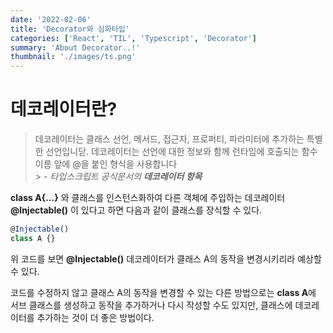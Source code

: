 ```yaml
---
date: '2022-02-06'
title: 'Decorator와 심화타입'
categories: ['React', 'TIL', 'Typescript', 'Decorator']
summary: 'About Decorator..!'
thumbnail: './images/ts.png'
---
```


# 데코레이터란?

> 데코레이터는 클래스 선언, 메서드, 접근자, 프로퍼티, 파라미터에 추가하는 특별한 선언입니닫. 데코레이터는 선언에 대한 정보와 함께 런타임에 호출되는 함수 이름 앞에 @을 붙인 형식을 사용합니다</br> > _- 타입스크립트 공식문서의 **데코레이터 항목**_

**class A{...}** 와 클래스를 인스턴스화하여 다른 객체에 주입하는 데코레이터 **@Injectable()** 이 있다고 하면 다음과 같이 클래스를 장식할 수 있다.

```js
@Injectable()
class A {}
```

위 코드를 보면 **@Injectable()** 데코레이터가 클래스 A의 동작을 변경시키리라 예상할 수 있다.

코드를 수정하지 않고 클래스 A의 동작을 변경할 수 있는 다른 방법으로는 **class A**에 서브 클래스를 생성하고 동작을 추가하거나 다시 작성할 수도 있지만, 클래스에 데코레이터를 추가하는 것이 더 좋은 방법이다.
